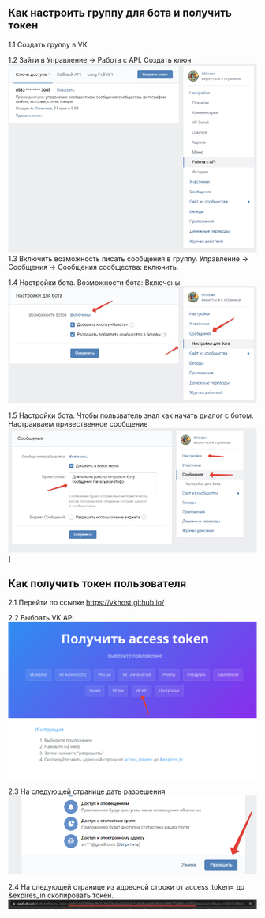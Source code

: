 ## Как настроить группу для бота и получить токен
1.1 Создать группу в VK

1.2 Зайти в Управление -> Работа с API. Создать ключ.
![bot_api](img/bot_api.png)
1.3 Включить возможность писать сообщения в группу. Управление -> Сообщения -> Сообщения сообщества: включить.

1.4 Настройки бота. Возможности бота: Включены 
![bot_api](img/bot_settings.png)

1.5 Настройки бота. Чтобы пользватель знал как начать диалог с ботом. Настраиваем привественное сообщение
![bot_first_msg](img/bot_first_msg.png)]

## Как получить токен пользователя
2.1 Перейти по ссылке https://vkhost.github.io/

2.2 Выбрать VK API
![vk_api_1](img/vk_api_step_1.png)

2.3 На следующей странице дать разрешения
![vk_api_1](img/vk_api_step_2.png)

2.4 На следующей странице из адресной строки от access_token= до &expires_in скопировать токен.
![vk_api_1](img/vk_api_step_3.png)